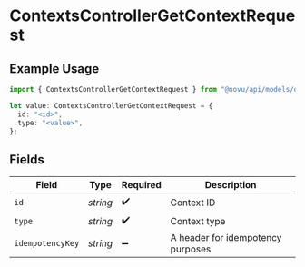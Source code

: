 # ContextsControllerGetContextRequest

## Example Usage

```typescript
import { ContextsControllerGetContextRequest } from "@novu/api/models/operations";

let value: ContextsControllerGetContextRequest = {
  id: "<id>",
  type: "<value>",
};
```

## Fields

| Field                             | Type                              | Required                          | Description                       |
| --------------------------------- | --------------------------------- | --------------------------------- | --------------------------------- |
| `id`                              | *string*                          | :heavy_check_mark:                | Context ID                        |
| `type`                            | *string*                          | :heavy_check_mark:                | Context type                      |
| `idempotencyKey`                  | *string*                          | :heavy_minus_sign:                | A header for idempotency purposes |